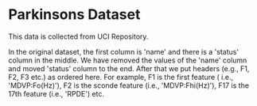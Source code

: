 # Parkinsons Dataset
This data is collected from UCI Repository. 

In the original dataset, the first column is 'name' and there is a 'status' column in the middle. We have removed the values of the 'name' column and moved 'status' column to the end.
After that we put headers (e.g., F1, F2, F3 etc.) as ordered here. For example, F1 is the first feature ( i.e., 'MDVP:Fo(Hz)'), F2 is the sconde feature (i.e., 'MDVP:Fhi(Hz)'), F17 is the 17th feature (i.e., 'RPDE') etc.  


